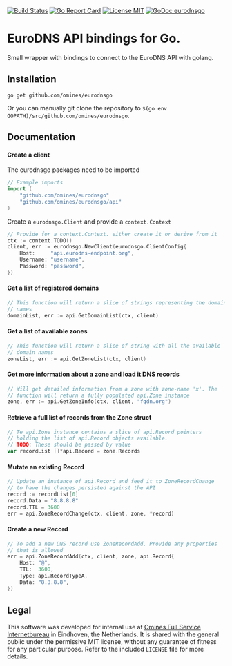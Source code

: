 [![Build Status](https://travis-ci.com/omines/eurodnsgo.svg?branch=master)](https://travis-ci.com/omines/eurodnsgo)
[![Go Report Card](https://goreportcard.com/badge/github.com/omines/eurodnsgo)](https://goreportcard.com/report/github.com/omines/eurodnsgo)
[![License MIT](https://img.shields.io/badge/License-MIT-brightgreen.svg)](https://github.com/omines/eurodnsgo/blob/master/LICENSE)
[![GoDoc eurodnsgo](https://godoc.org/github.com/omines/eurodnsgo?status.svg)](https://godoc.org/github.com/omines/eurodnsgo)

# EuroDNS API bindings for Go.

Small wrapper with bindings to connect to the EuroDNS API with golang.

## Installation

~~~~
go get github.com/omines/eurodnsgo
~~~~

Or you can manually git clone the repository to
`$(go env GOPATH)/src/github.com/omines/eurodnsgo`.

## Documentation

#### Create a client

The eurodnsgo packages need to be imported

```go
// Example imports
import (
    "github.com/omines/eurodnsgo"
    "github.com/omines/eurodnsgo/api"
)
```

Create a `eurodnsgo.Client` and provide a `context.Context`

```go
// Provide for a context.Context. either create it or derive from it
ctx := context.TODO()
client, err := eurodnsgo.NewClient(eurodnsgo.ClientConfig{
    Host:     "api.eurodns-endpoint.org",
    Username: "username",
    Password: "password",
})
```

#### Get a list of registered domains

```go
// This function will return a slice of strings representing the domain
// names
domainList, err := api.GetDomainList(ctx, client)
```

#### Get a list of available zones

```go
// This function will return a slice of string with all the available
// domain names
zoneList, err := api.GetZoneList(ctx, client)
```

#### Get more information about a zone and load it DNS records

```go
// Will get detailed information from a zone with zone-name 'x'. The
// function will return a fully populated api.Zone instance
zone, err := api.GetZoneInfo(ctx, client, "fqdn.org")
```

#### Retrieve a full list of records from the Zone struct 

```go
// Te api.Zone instance contains a slice of api.Record pointers
// holding the list of api.Record objects available.
// TODO: These should be passed by value
var recordList []*api.Record = zone.Records
```

#### Mutate an existing Record

```go
// Update an instance of api.Record and feed it to ZoneRecordChange
// to have the changes persisted against the API
record := recordList[0]
record.Data = "8.8.8.8"
record.TTL = 3600
err = api.ZoneRecordChange(ctx, client, zone, *record)
```

#### Create a new Record

```go
// To add a new DNS record use ZoneRecordAdd. Provide any properties
// that is allowed
err = api.ZoneRecordAdd(ctx, client, zone, api.Record{
    Host: "@",
    TTL:  3600,
    Type: api.RecordTypeA,
    Data: "8.8.8.8",
})
```

## Legal

This software was developed for internal use at [Omines Full Service Internetbureau](https://www.omines.nl/)
in Eindhoven, the Netherlands. It is shared with the general public under the permissive MIT license, without
any guarantee of fitness for any particular purpose. Refer to the included `LICENSE` file for more details.
